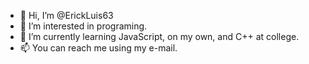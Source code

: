 - 👋 Hi, I’m @ErickLuis63
- 👀 I’m interested in programing.
- 🌱 I’m currently learning JavaScript, on my own, and C++ at college.
- 📫 You can reach me using my e-mail.

<!---
ErickLuis63/ErickLuis63 is a ✨ special ✨ repository because its `README.md` (this file) appears on your GitHub profile.
You can click the Preview link to take a look at your changes.
--->

